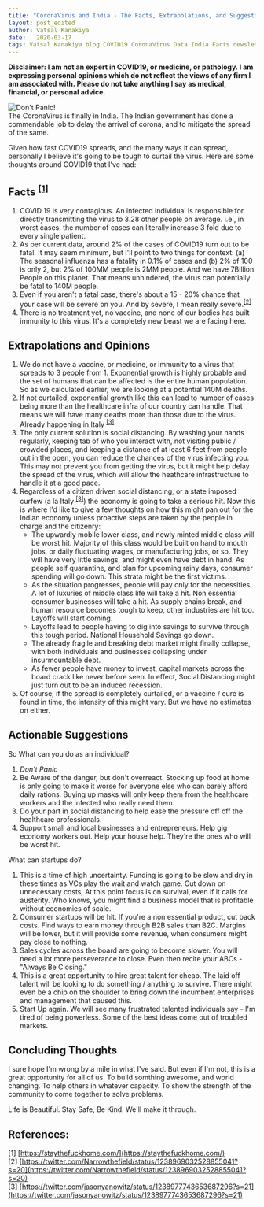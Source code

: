 ```yaml
---
title: "CoronaVirus and India - The Facts, Extrapolations, and Suggestions"
layout: post_edited
author: Vatsal Kanakiya
date:   2020-03-17
tags: Vatsal Kanakiya blog COVID19 CoronaVirus Data India Facts newsletter 3-minute-thoughts
---
```

**Disclaimer: I am not an expert in COVID19, or medicine, or pathology. I am expressing personal opinions which do not
reflect the views of any firm I am associated with. Please do not take anything I say as medical, financial, or personal
advice.**   

![Don't Panic!](../../../assets/images/dontpanic.jpg)   
The CoronaVirus is finally in India. The Indian government has done a commendable job to delay the arrival of corona,
and to mitigate the spread of the same.    

Given how fast COVID19 spreads, and the many ways it can spread, personally I believe it's going to be tough to curtail
the virus. Here are some thoughts around COVID19 that I've had:   

## Facts <sup><a href="https://staythefuckhome.com/">[1]</a></sup>
1. COVID 19 is very contagious. An infected individual is responsible for directly transmitting the virus to 3.28 other
people on average. i.e., in worst cases, the number of cases can literally increase 3 fold due to every single patient.
2. As per current data, around 2% of the cases of COVID19 turn out to be fatal. It may seem minimum, but I'll point to
two things for context: (a) The seasonal influenza has a fatality in 0.1% of cases and (b) 2% of 100 is only 2, but 2%
of 100MM people is 2MM people. And we have 7Billion People on this planet. That means unhindered, the virus can
potentially be fatal to 140M people.
3. Even if you aren't a fatal case, there's about a 15 - 20% chance that your case will be severe on you. And by severe,
I mean really severe.<sup><a href="https://twitter.com/Narrowthefield/status/1238969032528855041?s=20">[2]</a></sup>
4. There is no treatment yet, no vaccine, and none of our bodies has built immunity to this virus. It's a completely new
beast we are facing here.

## Extrapolations and Opinions
1. We do not have a vaccine, or medicine, or immunity to a virus that spreads to 3 people from 1. Exponential growth is
highly probable and the set of humans that can be affected is the entire human population. So as we calculated earlier,
we are looking at a potential 140M deaths.
2. If not curtailed, exponential growth like this can lead to number of cases being more than the healthcare infra of our
country can handle. That means we will have many deaths more than those due to the virus. Already happening in Italy
<sup><a href="https://twitter.com/jasonyanowitz/status/1238977743653687296?s=21">[3]</a></sup>
3. The only current solution is social distancing. By washing your hands regularly, keeping tab of who you interact with,
not visiting public / crowded places, and keeping a distance of at least 6 feet from people out in the open, you can reduce
the chances of the virus infecting you. This may not prevent you from getting the virus, but it might help delay the spread
of the virus, which will allow the heathcare infrastructure to handle it at a good pace.
4. Regardless of a citizen driven social distancing, or a state imposed curfew (a la Italy
<sup><a href="https://twitter.com/jasonyanowitz/status/1238977743653687296?s=21">[3]</a></sup>) the economy is going to take
a serious hit. Now this is where I'd like to give a few thoughts on how this might pan out for the Indian economy unless
proactive steps are taken by the people in charge and the citizenry:
    - The upwardly mobile lower class, and newly minted middle class will be worst hit. Majority of this class would be built
    on hand to mouth jobs, or daily fluctuating wages, or manufacturing jobs, or so. They will have very little savings, and
    might even have debt in hand. As people self quarantine, and plan for upcoming rainy days, consumer spending will go down.
    This strata might be the first victims.
    - As the situation progresses, people will pay only for the necessities. A lot of luxuries of middle class life will take
    a hit. Non essential consumer businesses will take a hit. As supply chains break, and human resource becomes tough to keep,
    other industries are hit too. Layoffs will start coming.
    - Layoffs lead to people having to dig into savings to survive through this tough period. National Household Savings go down.
    - The already fragile and breaking debt market might finally collapse, with both individuals and businesses collapsing under
    insurmountable debt.
    - As fewer people have money to invest, capital markets across the board crack like never before seen.
In effect, Social Distancing might just turn out to be an induced recession.
5. Of course, if the spread is completely curtailed, or a vaccine / cure is found in time, the intensity of this might vary.
But we have no estimates on either.

## Actionable Suggestions
So What can you do as an individual?
1. *Don't Panic*
2. Be Aware of the danger, but don't overreact. Stocking up food at home is only going to make it worse for everyone else who
can barely afford daily rations. Buying up masks will only keep them from the healthcare workers and the infected who really
need them. 
3. Do your part in social distancing to help ease the pressure off off the healthcare professionals.
4. Support small and local businesses and entrepreneurs. Help gig economy workers out. Help your house help. They're the ones
who will be worst hit. 

What can startups do?
1. This is a time of high uncertainty. Funding is going to be slow and dry in these times as VCs play the wait and watch game.
Cut down on unnecessary costs, At this point focus is on survival, even if it calls for austerity. Who knows, you might find
a business model that is profitable without economies of scale.
2. Consumer startups will be hit. If you're a non essential product, cut back costs. Find ways to earn money through B2B sales
than B2C. Margins will be lower, but it will provide some revenue, when consumers might pay close to nothing.
3. Sales cycles across the board are going to become slower. You will need a lot more perseverance to close. Even then recite
your ABCs - "Always Be Closing."
4. This is a great opportunity to hire great talent for cheap. The laid off talent will be looking to do something / anything
to survive. There might even be a chip on the shoulder to bring down the incumbent enterprises and management that caused this.
5. Start Up again. We will see many frustrated talented individuals say - I'm tired of being powerless. Some of the best ideas
come out of troubled markets.

## Concluding Thoughts
I sure hope I'm wrong by a mile in what I've said. But even if I'm not, this is a great opportunity for all of us. To build
somthing awesome, and world changing. To help others in whatever capacity. To show the strength of the community to come
together to solve problems.    

Life is Beautiful. Stay Safe, Be Kind. We'll make it through.

## References:
[1] [https://staythefuckhome.com/](https://staythefuckhome.com/)   
[2] [https://twitter.com/Narrowthefield/status/1238969032528855041?s=20](https://twitter.com/Narrowthefield/status/1238969032528855041?s=20)   
[3] [https://twitter.com/jasonyanowitz/status/1238977743653687296?s=21](https://twitter.com/jasonyanowitz/status/1238977743653687296?s=21)   

